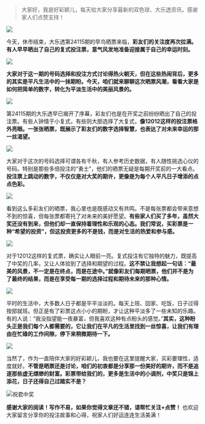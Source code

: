 > 大家好，我是好彩颖儿，每天给大家分享最新的双色球、大乐透资讯，感谢家人们点赞支持！

![](https://cdn.jsdelivr.net/gh/wangwenjie1314/PicCDN/2024-7-12/1720763627240-image.png)


今天，休市结束，大乐透第24115期的早鸟晒票来临，**彩友们的关注度再次拉满。有人早早晒出了自己的复式投注票，意气风发地准备迎接属于自己的幸运时刻。**


![](https://cdn.jsdelivr.net/gh/wangwenjie1314/PicCDN/2024-10-5/1728088713624-image.png)


**大家对于这一期的号码选择和投注方式讨论得热火朝天，但在这些热闹背后，更多的其实是平凡生活中的一抹期盼。今天，咱们就来聊聊这次晒票风潮，看看大家是如何把简单的数字，转化为平淡生活中的美丽风景的。**


![](https://cdn.jsdelivr.net/gh/wangwenjie1314/PicCDN/2024-10-5/1728088721097-image.png)


第24115期的大乐透早已揭开了序幕，彩友们也是在开奖之前纷纷晒出了自己的投注票。有些人钟情于小复式，有些则大胆选择了大复式，**像12012这样的投注票格外亮眼。一张张晒票，既展示了彩友们的数字选择智慧，也表达了对未来幸运的那一丝渴望。**


![](https://cdn.jsdelivr.net/gh/wangwenjie1314/PicCDN/2024-10-5/1728088727812-image.png)


大家对于这次的号码选择可谓各有千秋，有人参考历史数据，有人随性挑选心仪的号码。特别是那些多倍投注的“勇士”，他们的晒票无疑是每期开奖前的一大看点。**投注票上跳动的数字，不仅仅是对大奖的期许，更像是为每个人平凡日子增添的点点色彩。**


![](https://cdn.jsdelivr.net/gh/wangwenjie1314/PicCDN/2024-10-5/1728088737513-image.png)



看到这么多彩友们的晒票，我心里也是既感动又有共鸣。不是每张票都会带来意想不到的惊喜，但每张票都寄托了对未来的美好愿望。**有些家人们买了多年，虽然大奖还没有到来，但他们却一直保持着理性和乐观的心态。我们常说，买彩票是一种“希望的投资”，但这投资更多的不是钱，而是对生活的热爱和参与感。**


![](https://cdn.jsdelivr.net/gh/wangwenjie1314/PicCDN/2024-10-5/1728088743327-image.png)


对于12012这样的复式票，确实让人眼前一亮。复式投注有它独特的魅力，既提高了中奖的几率，又让人体验到了选择和期望的过程。**这不禁让我想起一句话：“最美的风景，不一定是在终点，而是在途中。”就像彩友们每期晒票，他们并不是为了最终的结果，而是在享受每一期的选择过程和期待未来的那种心情。**


![](https://cdn.jsdelivr.net/gh/wangwenjie1314/PicCDN/2024-10-5/1728088884630-image.png)


平时的生活中，大多数人日子都是平平淡淡的。每天上班、回家、吃饭，日子过得按部就班。但正是有了彩票这点小小的期盼，才让这种平淡多了一些未知的乐趣。有的人说：“我没指望能一夜暴富，但我喜欢这种有点盼头的感觉。”**其实，这种盼头正是我们每个人都需要的，它让我们在平凡的生活里找到一丝惊喜，让我们有理由在忙碌的工作间隙，停下来稍微期待一下。**


![](https://cdn.jsdelivr.net/gh/wangwenjie1314/PicCDN/2024-10-5/1728088891703-image.png)


当然了，作为一直陪伴大家的好彩颖儿，我也要在这里提醒大家，买彩要理性，适度就好。**不管是晒票还是讨论，咱们的初衷都是分享那一份美好的期许，而不是追逐那些虚无缥缈的财富。彩票带给我们的，更多是生活中的小调剂，中奖只是锦上添花，日子还得自己过踏实不是？**


![祝君中奖](https://cdn.jsdelivr.net/gh/wangwenjie1314/PicCDN/2024-8-14/1723627474824-image.png)


**感谢大家的阅读！写作不易，如果你觉得文章还不错，请帮忙关注+点赞！** 也欢迎大家留言分享你的投注故事和心得，祝家人们好运连连生活美满！